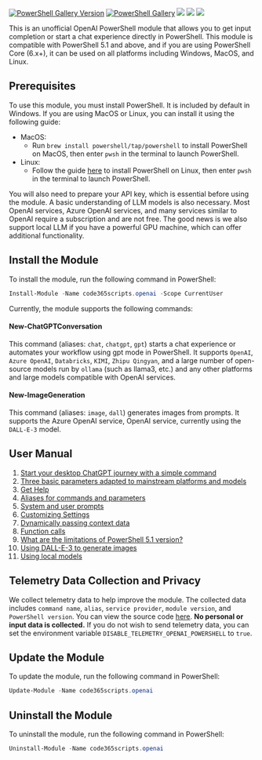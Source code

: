[![PowerShell Gallery Version](https://img.shields.io/powershellgallery/v/code365scripts.openai?label=code365scripts.openai)](https://www.powershellgallery.com/packages/code365scripts.openai) [![PowerShell Gallery](https://img.shields.io/powershellgallery/dt/code365scripts.openai)](https://www.powershellgallery.com/packages/code365scripts.openai) [![](https://img.shields.io/badge/change-logs-blue)](CHANGELOG.md) [![](https://img.shields.io/badge/lang-简体中文-blue)](README.zh.md) [![](https://img.shields.io/badge/user_manual-English-blue)](https://github.com/chenxizhang/openai-powershell/discussions/categories/use-cases)

This is an unofficial OpenAI PowerShell module that allows you to get input completion or start a chat experience directly in PowerShell. This module is compatible with PowerShell 5.1 and above, and if you are using PowerShell Core (6.x+), it can be used on all platforms including Windows, MacOS, and Linux.

## Prerequisites

To use this module, you must install PowerShell. It is included by default in Windows. If you are using MacOS or Linux, you can install it using the following guide:

- MacOS:
  - Run `brew install powershell/tap/powershell` to install PowerShell on MacOS, then enter `pwsh` in the terminal to launch PowerShell.
- Linux:
  - Follow the guide [here](https://learn.microsoft.com/en-us/powershell/scripting/install/installing-powershell-on-linux?view=powershell-7.3) to install PowerShell on Linux, then enter `pwsh` in the terminal to launch PowerShell.

You will also need to prepare your API key, which is essential before using the module. A basic understanding of LLM models is also necessary. Most OpenAI services, Azure OpenAI services, and many services similar to OpenAI require a subscription and are not free. The good news is we also support local LLM if you have a powerful GPU machine, which can offer additional functionality.

## Install the Module

To install the module, run the following command in PowerShell:

```powershell
Install-Module -Name code365scripts.openai -Scope CurrentUser
```
Currently, the module supports the following commands:
#### New-ChatGPTConversation
This command (aliases: `chat`, `chatgpt`, `gpt`) starts a chat experience or automates your workflow using gpt mode in PowerShell. It supports `OpenAI`, `Azure OpenAI`, `Databricks`, `KIMI`, `Zhipu Qingyan`, and a large number of open-source models run by `ollama` (such as llama3, etc.) and any other platforms and large models compatible with OpenAI services.

#### New-ImageGeneration
This command (aliases: `image`, `dall`) generates images from prompts. It supports the Azure OpenAI service, OpenAI service, currently using the `DALL-E-3` model.

## User Manual

1. [Start your desktop ChatGPT journey with a simple command](https://github.com/chenxizhang/openai-powershell/discussions/180)
2. [Three basic parameters adapted to mainstream platforms and models](https://github.com/chenxizhang/openai-powershell/discussions/181)
3. [Get Help](https://github.com/chenxizhang/openai-powershell/discussions/183)
4. [Aliases for commands and parameters](https://github.com/chenxizhang/openai-powershell/discussions/182)
5. [System and user prompts](https://github.com/chenxizhang/openai-powershell/discussions/186)
6. [Customizing Settings](https://github.com/chenxizhang/openai-powershell/discussions/185)
7. [Dynamically passing context data](https://github.com/chenxizhang/openai-powershell/discussions/187)
8. [Function calls](https://github.com/chenxizhang/openai-powershell/discussions/189)
9. [What are the limitations of PowerShell 5.1 version?](https://github.com/chenxizhang/openai-powershell/discussions/179)
10. [Using DALL-E-3 to generate images](https://github.com/chenxizhang/openai-powershell/discussions/190)
11. [Using local models](https://github.com/chenxizhang/openai-powershell/discussions/191)

## Telemetry Data Collection and Privacy

We collect telemetry data to help improve the module. The collected data includes `command name`, `alias`, `service provider`, `module version`, and `PowerShell version`. You can view the source code [here](https://github.com/chenxizhang/openai-powershell/blob/master/code365scripts.openai/Private/Submit-Telemetry.ps1). **No personal or input data is collected.** If you do not wish to send telemetry data, you can set the environment variable `DISABLE_TELEMETRY_OPENAI_POWERSHELL` to `true`.

## Update the Module

To update the module, run the following command in PowerShell:

```powershell
Update-Module -Name code365scripts.openai
```

## Uninstall the Module

To uninstall the module, run the following command in PowerShell:

```powershell
Uninstall-Module -Name code365scripts.openai
```
